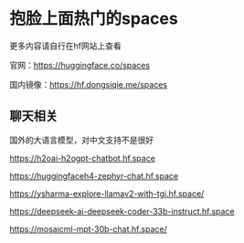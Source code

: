 # 抱脸上面热门的spaces

更多内容请自行在hf网站上查看

官网：https://huggingface.co/spaces

国内镜像：https://hf.dongsiqie.me/spaces

## 聊天相关

国外的大语言模型，对中文支持不是很好

https://h2oai-h2ogpt-chatbot.hf.space

https://huggingfaceh4-zephyr-chat.hf.space

https://ysharma-explore-llamav2-with-tgi.hf.space/

https://deepseek-ai-deepseek-coder-33b-instruct.hf.space

https://mosaicml-mpt-30b-chat.hf.space/





